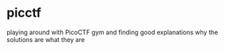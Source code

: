 # picctf
playing around with PicoCTF gym and finding good explanations why the solutions are what they are
